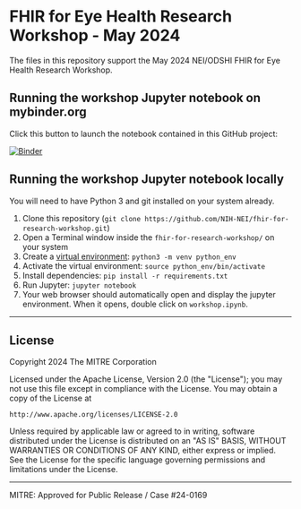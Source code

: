 # FHIR for Eye Health Research Workshop - May 2024

The files in this repository support the May 2024 NEI/ODSHI FHIR for Eye Health Research Workshop.

## Running the workshop Jupyter notebook on mybinder.org

Click this button to launch the notebook contained in this GitHub project:

[![Binder](https://mybinder.org/badge_logo.svg)](https://mybinder.org/v2/gh/nih-nei/fhir-for-research-workshop/HEAD?labpath=workshop.ipynb)

## Running the workshop Jupyter notebook locally

You will need to have Python 3 and git installed on your system already.

1. Clone this repository (`git clone https://github.com/NIH-NEI/fhir-for-research-workshop.git`)
2. Open a Terminal window inside the `fhir-for-research-workshop/` on your system
3. Create a [virtual environment](https://quarto.org/docs/projects/virtual-environments.html): `python3 -m venv python_env`
4. Activate the virtual environment: `source python_env/bin/activate`
5. Install dependencies: `pip install -r requirements.txt`
6. Run Jupyter: `jupyter notebook`
7. Your web browser should automatically open and display the jupyter environment. When it opens, double click on `workshop.ipynb`.

----

## License

Copyright 2024 The MITRE Corporation

Licensed under the Apache License, Version 2.0 (the "License");
you may not use this file except in compliance with the License.
You may obtain a copy of the License at

    http://www.apache.org/licenses/LICENSE-2.0

Unless required by applicable law or agreed to in writing, software
distributed under the License is distributed on an "AS IS" BASIS,
WITHOUT WARRANTIES OR CONDITIONS OF ANY KIND, either express or implied.
See the License for the specific language governing permissions and
limitations under the License.

----

MITRE: Approved for Public Release / Case #24-0169